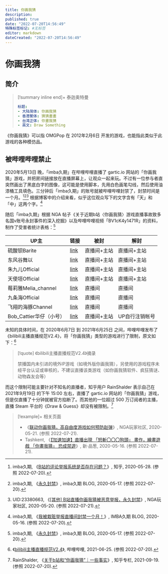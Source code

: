 ```yaml
---
title: 你画我猜
description:
published: true
date: "2022-07-20T14:56:49"
特殊标签标记: #无标签
editor: markdown
dateCreated: "2022-07-20T14:56:49"
---
```


# 你画我猜

## 简介

> [!summary inline end]+ 泰迦奥特曼
>
> ```yaml
> 标题:
> - 大陆简体: 你画我猜
> - 香港繁体: 猜猜畫畫
> - 台湾正体: 你畫我猜
> - 英文: Draw Something
> ```

《你画我猜》可以指 OMGPop 在 2012年2月6日 开发的游戏，也能指此类似于此游戏的各种模仿品。

## 被哔哩哔哩禁止

2020年5月13日 晚，「imba久期」在哔哩哔哩直播了 gartic.io 网站的「你画我猜」游戏，并把房间链接放在直播屏幕上，让观众一起来玩。不过有一位参与者直突然画出了黑底白字的图像，这可能是使用脚本，先用白色画笔勾线，然后使用油漆桶工具填色。三分钟后「imba久期」的账号就被哔哩哔哩封禁了，封禁时间是一个月。[^1251430804][^604][^PTVza] 根据博客中的介绍来看，似乎这位观众写下的文字含有「天」和「中」这两个字。[^602]

[^1251430804]: imba久期, 《[B站的评论举报系统是否存在问题？](https://web.archive.org/web/20220720130610/https://www.zhihu.com/question/42215980/answer/1251430804)》, 知乎, 2020-05-28. (参照 2022-07-20).

[^602]: imba久期, 《[我被栽赃举报直播间封禁一个月！](https://web.archive.org/web/20200925195033/https://imba97.cn/archives/602)》, IMBA久期 BLOG, 2020-05-16. (参照 2022-07-20).

[^PTVza]: UID:23380663, 《[[其他] B站直播你画我猜被恶意举报，永久封禁](https://archive.ph/PTVza)》, NGA玩家社区, 2020-05-20. (参照 2022-07-21).

[^604]: imba久期, 《[永久封禁](https://web.archive.org/web/20210617030015/https://imba97.cn/archives/604/)》, imba久期 BLOG, 2020-05-17. (参照 2022-07-20).

随后「imba久期」根据 NGA 帖子《关于近期b站〈你画我猜〉游戏直播事故致多名国v账号永封事件的深入挖掘》以及哔哩哔哩视频「BV1cK4y1471R」的资料，制作了受害者统计表格：[^604]

| UP主                    | 链接      | 被封        | 解封           |
| ----------------------- | --------- | ----------- | -------------- |
| 硫酸钡Barite            | [link][0] | 直播间+主站 | 直播间+主站    |
| 东风谷舞以              | [link][1] | 直播间+主站 | 直播间+主站    |
| 朱九儿Official          | [link][2] | 直播间+主站 | 直播间+主站    |
| 天使垣Official          | [link][3] | 直播间+主站 | 直播间+主站    |
| 莓莉雅Melia_channel     | [link][4] | 直播间      | 直播间         |
| 九条海Official          | [link][5] | 直播间      | 直播间         |
| 飞翔的海豚Channel       | [link][6] | 直播间      | 直播间         |
| Bob_Cattier华仔（小号） | [link][7] | 直播间+主站 | UP自行注销帐号 |

[0]: https://space.bilibili.com/5790446
[1]: https://space.bilibili.com/604245
[2]: https://space.bilibili.com/8014651
[3]: https://space.bilibili.com/6970600
[4]: https://space.bilibili.com/4689550
[5]: https://space.bilibili.com/165621
[6]: https://space.bilibili.com/33060681
[7]: https://space.bilibili.com/503770403

未知的具体时间，在 2020年6月7日 到 2021年6月25日 之间，哔哩哔哩发布了《bilibili主播直播规范V2.4》，将「你画我猜」类型的游戏进行了限制，原文如下：[^gluCR]

[^gluCR]: 《[bilibili主播直播规范V2.4](https://archive.ph/gluCR "https://link.bilibili.com/p/eden/news#/newsdetail?id=135")》, 哔哩哔哩, 2021-06-25. (参照 2022-07-20).

> [!quote] 《bilibili主播直播规范V2.4》摘录
>
> 禁播国内未引进的境外IP游戏（如境外版你画我猜），另使用的游戏程序未经平台认证或审核的，不建议直播该类游戏（如你画我猜软件、疯狂猜谜、动物森友会等）

而这个限制可能主要针对不知名的直播者，知乎用户 RainShalder 表示自己在 2021年9月19日 的下午 15:00 左右，直播了 gartic.io 网站的「你画我猜」游戏，但是仅直播了十分钟就被官方掐断了。而其他的一位超过 500 万订阅者的主播，直播 Steam 平台的《Draw & Guess》却没有被限制。[^412094296]

[^412094296]: RainShalder, 《[关于b站和“你画我猜”｜一些事实](https://web.archive.org/web/20220720004805/https://zhuanlan.zhihu.com/p/412094296)》, 知乎专栏, 2021-09-19. (参照 2022-07-20).

> [!example]+ 相关页面
>
> +   《[联动你画我猜，高自由度游戏如何预防赵弹](https://archive.ph/ZDkNv)》, NGA玩家社区, 2020-05-21. (参照 2022-07-21).
> +   Tashkent, 《[【加速加速】直播出現 「怒斬〇〇〇狗頭」 畫作，繪畫遊戲 「你畫我猜」 恐成禁遊](https://web.archive.org/web/20210623002803/https://pincong.rocks/article/18964)》, 新·品葱, 2020-05-16. (参照 2022-07-21).
